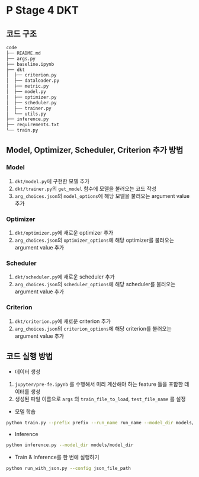 # P Stage 4 DKT

## 코드 구조
```bash
code
├── README.md
├── args.py
├── baseline.ipynb
├── dkt
│  ├── criterion.py
│  ├── dataloader.py
│  ├── metric.py
│  ├── model.py
│  ├── optimizer.py
│  ├── scheduler.py
│  ├── trainer.py
│  └── utils.py
├── inference.py
├── requirements.txt
└── train.py
```

## Model, Optimizer, Scheduler, Criterion 추가 방법
### Model
1. `dkt/model.py`에 구현한 모델 추가
2. `dkt/trainer.py`의 `get_model` 함수에 모델을 불러오는 코드 작성
3. `arg_choices.json`의 `model_options`에 해당 모델을 불러오는 argument value 추가


### Optimizer
1. `dkt/optimizer.py`에 새로운 optimizer 추가
2. `arg_choices.json`의 `optimizer_options`에 해당 optimizer를 불러오는 argument value 추가

### Scheduler
1. `dkt/scheduler.py`에 새로운 scheduler 추가
2. `arg_choices.json`의 `scheduler_options`에 해당 scheduler를 불러오는 argument value 추가

### Criterion
1. `dkt/criterion.py`에 새로운 criterion 추가
2. `arg_choices.json`의 `criterion_options`에 해당 criterion를 불러오는 argument value 추가


## 코드 실행 방법
* 데이터 생성

1. `jupyter/pre-fe.ipynb` 를 수행해서 미리 계산해야 하는 feature 들을 포함한 데이터를 생성
2. 생성된 파일 이름으로 `args` 의 `train_file_to_load`, `test_file_name` 를  설정

* 모델 학습
```bash
python train.py --prefix prefix --run_name run_name --model_dir models/model_dir
```

* Inference
```bash
python inference.py --model_dir models/model_dir
```

* Train & Inference를 한 번에 실행하기
```bash
python run_with_json.py --config json_file_path
```
